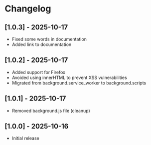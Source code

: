 # Changelog

## [1.0.3] - 2025-10-17

- Fixed some words in documentation
- Added link to documentation

## [1.0.2] - 2025-10-17

- Added support for Firefox
- Avoided using innerHTML to prevent XSS vulnerabilities
- Migrated from background.service_worker to background.scripts

## [1.0.1] - 2025-10-17

- Removed background.js file (cleanup)

## [1.0.0] - 2025-10-16

- Initial release

